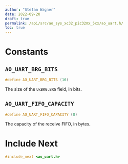 ```yaml
---
author: "Stefan Wagner"
date: 2022-09-20
draft: true
permalink: /api/src/ao_sys_xc32_pic32mx_5xx/ao_uart.h/
toc: true
---
```


# Constants

## `AO_UART_BRG_BITS`

```c
#define AO_UART_BRG_BITS (16)
```

The size of the `UxBRG.BRG` field, in bits.

## `AO_UART_FIFO_CAPACITY`

```c
#define AO_UART_FIFO_CAPACITY (8)
```

The capacity of the receive FIFO, in bytes.

# Include Next

```c
#include_next <ao_uart.h>
```
